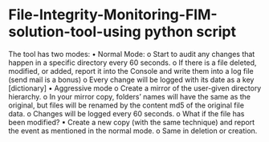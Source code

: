 # File-Integrity-Monitoring-FIM-solution-tool-using python script

The tool has two modes:
• Normal Mode:
o Start to audit any changes that happen in a specific directory
every 60 seconds.
o If there is a file deleted, modified, or added, report it into
the Console and write them into a log file (send mail is a bonus)
o Every change will be logged with its date as a key [dictionary]
• Aggressive mode
o Create a mirror of the user-given directory hierarchy.
o In your mirror copy, folders’ names will have the same as the
original, but files will be renamed by the content md5 of the
original file data.
o Changes will be logged every 60 seconds.
o What if the file has been modified?
▪ Create a new copy (with the same technique) and report
the event as mentioned in the normal mode.
o Same in deletion or creation. 
